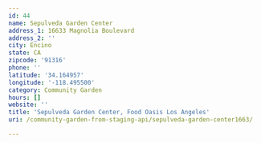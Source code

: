 ```yaml
---
id: 44
name: Sepulveda Garden Center
address_1: 16633 Magnolia Boulevard
address_2: ''
city: Encino
state: CA
zipcode: '91316'
phone: ''
latitude: '34.164957'
longitude: '-118.495500'
category: Community Garden
hours: []
website: ''
title: 'Sepulveda Garden Center, Food Oasis Los Angeles'
uri: /community-garden-from-staging-api/sepulveda-garden-center1663/

---
```

